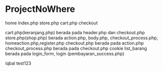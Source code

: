 # ProjectNoWhere
home index.php 
store.php
cart.php
checkout

cart.php(keranjang.php) berada pada header.php dan checkout.php
store.php(shop.php) berada action.php, body.php, checkout_process.php, homeaction.php,register.php
checkout.php berada pada action.php
checkout_process.php berada pada checkout.php
cookie list_barang berada pada login_form, login
(pembayaran_success.php)

iqbal test123


